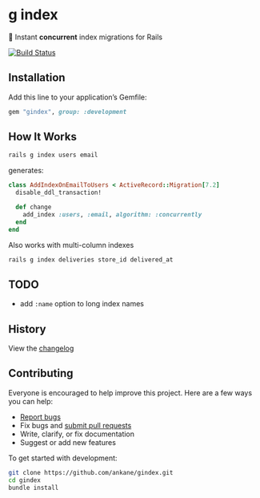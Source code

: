 # g index

:speedboat: Instant **concurrent** index migrations for Rails

[![Build Status](https://github.com/ankane/gindex/actions/workflows/build.yml/badge.svg)](https://github.com/ankane/gindex/actions)

## Installation

Add this line to your application’s Gemfile:

```ruby
gem "gindex", group: :development
```

## How It Works

```sh
rails g index users email
```

generates:

```ruby
class AddIndexOnEmailToUsers < ActiveRecord::Migration[7.2]
  disable_ddl_transaction!

  def change
    add_index :users, :email, algorithm: :concurrently
  end
end
```

Also works with multi-column indexes

```sh
rails g index deliveries store_id delivered_at
```

## TODO

- add `:name` option to long index names

## History

View the [changelog](https://github.com/ankane/gindex/blob/master/CHANGELOG.md)

## Contributing

Everyone is encouraged to help improve this project. Here are a few ways you can help:

- [Report bugs](https://github.com/ankane/gindex/issues)
- Fix bugs and [submit pull requests](https://github.com/ankane/gindex/pulls)
- Write, clarify, or fix documentation
- Suggest or add new features

To get started with development:

```sh
git clone https://github.com/ankane/gindex.git
cd gindex
bundle install
```
